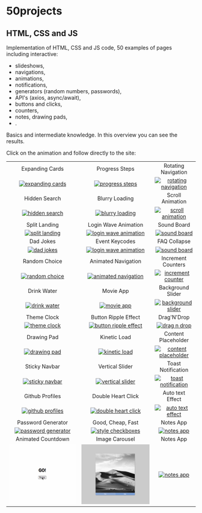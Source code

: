 # 50projects

## HTML, CSS and JS

Implementation of HTML, CSS and JS code, 50 examples of pages including interactive:

- slideshows,
- navigations,
- animations,
- notifications,
- generators (random numbers, passwords),
- API's (axios, async/await),
- buttons and clicks,
- counters,
- notes, drawing pads,
- .

Basics and intermediate knowledge. In this overview you can see the results.

Click on the animation and follow directly to the site:

|                                                                                                                           |                                                                                                                               |                                                                                                                             |
| :-----------------------------------------------------------------------------------------------------------------------: | :---------------------------------------------------------------------------------------------------------------------------: | :-------------------------------------------------------------------------------------------------------------------------: |
|                                                      Expanding Cards                                                      |                                                        Progress Steps                                                         |                                                     Rotating Navigation                                                     |
|    [![expanding cards](images/01.gif)](https://krisbaranski.github.io/50projects/course/01.expanding_cards/index.html)    |       [![progress steps](images/02.gif)](https://krisbaranski.github.io/50projects/course/02.progress_steps/index.html)       | [![rotating navigation](images/03.gif)](https://krisbaranski.github.io/50projects/course/03.rotating_navigation/index.html) |
|                                                       Hidden Search                                                       |                                                        Blurry Loading                                                         |                                                      Scroll Animation                                                       |
|      [![hidden search](images/04.gif)](https://krisbaranski.github.io/50projects/course/04.hidden_search/index.html)      |       [![blurry loading](images/05.gif)](https://krisbaranski.github.io/50projects/course/05.blurry_loading/index.html)       |    [![scroll animation](images/06.gif)](https://krisbaranski.github.io/50projects/course/06.scroll_animation/index.html)    |
|                                                       Split Landing                                                       |                                                     Login Wave Animation                                                      |                                                         Sound Board                                                         |
|      [![split landing](images/07.gif)](https://krisbaranski.github.io/50projects/course/07.split_landing/index.html)      | [![login wave animation](images/08.gif)](https://krisbaranski.github.io/50projects/course/08.login_wave_animation/index.html) |         [![sound board](images/09.png)](https://krisbaranski.github.io/50projects/course/09.sound_board/index.html)         |
|                                                         Dad Jokes                                                         |                                                        Event Keycodes                                                         |                                                        FAQ Collapse                                                         |
|          [![dad jokes](images/10.png)](https://krisbaranski.github.io/50projects/course/10.dad_jokes/index.html)          |    [![login wave animation](images/11.png)](https://krisbaranski.github.io/50projects/course/11.event_keycodes/index.html)    |        [![sound board](images/12.gif)](https://krisbaranski.github.io/50projects/course/12.faq_collapse/index.html)         |
|                                                       Random Choice                                                       |                                                      Animated Navigation                                                      |                                                     Increment Counters                                                      |
|      [![random choice](images/13.gif)](https://krisbaranski.github.io/50projects/course/13.random_choice/index.html)      |  [![animated navigation](images/14.gif)](https://krisbaranski.github.io/50projects/course/14.animated_navigation/index.html)  |  [![increment counter](images/15.gif)](https://krisbaranski.github.io/50projects/course/15.increment_counters/index.html)   |
|                                                        Drink Water                                                        |                                                           Movie App                                                           |                                                      Background Slider                                                      |
|        [![drink water](images/16.gif)](https://krisbaranski.github.io/50projects/course/16.drink_water/index.html)        |            [![movie app](images/17.gif)](https://krisbaranski.github.io/50projects/course/17.movie_app/index.html)            |   [![background slider](images/18.gif)](https://krisbaranski.github.io/50projects/course/18.background_slider/index.html)   |
|                                                        Theme Clock                                                        |                                                     Button Ripple Effect                                                      |                                                         Drag'N'Drop                                                         |
|        [![theme clock](images/19.gif)](https://krisbaranski.github.io/50projects/course/19.theme_clock/index.html)        | [![button ripple effect](images/20.gif)](https://krisbaranski.github.io/50projects/course/20.button_ripple_effect/index.html) |         [![drag n drop](images/21.gif)](https://krisbaranski.github.io/50projects/course/21.drag_n_drop/index.html)         |
|                                                        Drawing Pad                                                        |                                                         Kinetic Load                                                          |                                                     Content Placeholder                                                     |
|        [![drawing pad](images/22.gif)](https://krisbaranski.github.io/50projects/course/22.drawing_pad/index.html)        |         [![kinetic load](images/23.gif)](https://krisbaranski.github.io/50projects/course/23.kinetic_load/index.html)         | [![content placeholder](images/24.gif)](https://krisbaranski.github.io/50projects/course/24.content_placeholder/index.html) |
|                                                       Sticky Navbar                                                       |                                                        Vertical Slider                                                        |                                                     Toast Notification                                                      |
|      [![sticky navbar](images/25.gif)](https://krisbaranski.github.io/50projects/course/25.sticky_navbar/index.html)      |      [![vertical slider](images/26.gif)](https://krisbaranski.github.io/50projects/course/26.vertical_slider/index.html)      |  [![toast notification](images/27.gif)](https://krisbaranski.github.io/50projects/course/27.toast_notification/index.html)  |
|                                                      Github Profiles                                                      |                                                      Double Heart Click                                                       |                                                      Auto text Effect                                                       |
|    [![github profiles](images/28.gif)](https://krisbaranski.github.io/50projects/course/28.github_profiles/index.html)    |   [![double heart click](images/29.gif)](https://krisbaranski.github.io/50projects/course/29.double_heart_click/index.html)   |    [![auto text effect](images/30.gif)](https://krisbaranski.github.io/50projects/course/30.auto_text_effect/index.html)    |
|                                                    Password Generator                                                     |                                                       Good, Cheap, Fast                                                       |                                                          Notes App                                                          |
| [![password generator](images/31.gif)](https://krisbaranski.github.io/50projects/course/31.password_generator/index.html) |     [![style checkboxes](images/32.gif)](https://krisbaranski.github.io/50projects/course/32.style_checkboxes/index.html)     |           [![notes app](images/33.gif)](https://krisbaranski.github.io/50projects/course/33.notes_app/index.html)           |
|                                                    Animated Countdown                                                     |                                                       Image Carousel                                                       |                                                          Notes App                                                          |
| [![animated countdown](images/34.gif)](https://krisbaranski.github.io/50projects/course/34.animated_countdown/index.html) |     [![image carousel](images/35.gif)](https://krisbaranski.github.io/50projects/course/35.image_carousel/index.html)     |           [![notes app](images/33.gif)](https://krisbaranski.github.io/50projects/course/33.notes_app/index.html)           |

